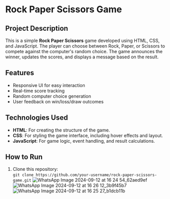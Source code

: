 # Rock Paper Scissors Game

## Project Description
This is a simple **Rock Paper Scissors** game developed using HTML, CSS, and JavaScript. The player can choose between Rock, Paper, or Scissors to compete against the computer's random choice. The game announces the winner, updates the scores, and displays a message based on the result.

## Features
- Responsive UI for easy interaction
- Real-time score tracking
- Random computer choice generation
- User feedback on win/loss/draw outcomes

## Technologies Used
- **HTML**: For creating the structure of the game.
- **CSS**: For styling the game interface, including hover effects and layout.
- **JavaScript**: For game logic, event handling, and result calculations.

## How to Run
1. Clone this repository:  
   `git clone https://github.com/your-username/rock-paper-scissors-game.git`
![WhatsApp Image 2024-09-12 at 16 24 54_62aed9ef](https://github.com/user-attachments/assets/425b8eef-43d4-459f-8d42-ca22e6e7ae67)![WhatsApp Image 2024-09-12 at 16 26 12_3b9f45b7](https://github.com/user-attachments/assets/95877155-89c9-4f3f-8125-aea04e77f7a5)
![WhatsApp Image 2024-09-12 at 16 25 27_b1dcb11b](https://github.com/user-attachments/assets/22c4b9b0-9fe4-4cd8-93c9-afc8874bc5ed)

